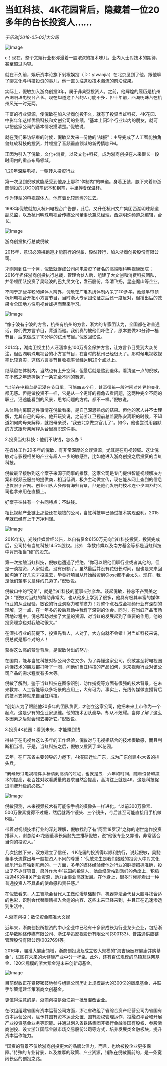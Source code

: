 # 当虹科技、4K花园背后，隐藏着一位20多年的台长投资人……

*于乐滋|2018-05-02|大公司*

![Image](http://p3.pstatp.com/large/pgc-image/15253095968614800903319)

c！现在，整个文娱行业都弥漫着一股浓浓的技术味儿，业内人士对技术的期待，甚至超过内容。

就在不久前，娱乐资本论旗下剁椒娱投（ID：ylwanjia）在北京见到了他，跟他聊了聊文化与科技投资的事儿，他一直关注这股技术潮流的前沿成果。

实际上，倪敏加入浙商创投3年，属于非典型投资人。之前，他辉煌的履历是杭州西湖明珠电视台台长。现在知道这个台的人可能不多，但十年前，西湖明珠台在杭州风光一时无两。

丰富的行业资源，使倪敏在加入浙商创投不久，就有了投资当虹科技、4K花园、中影年年这样优质科技和文创公司的业绩。“基本上问5个行业以内的朋友，就可以把这家公司的基本情况摸清楚。”倪敏说。

就在我们采访结束的时候，倪敏又发来一份他的“战报”：主导完成了人工智能独角兽虹软科技的投资，并领投了音频垂直领域的新秀情咖FM。

正因为引入了倪敏，文化+消费，以及文化+科技，成为浙商创投在未来很长一段时间内的重点布局领域。

1.20年深耕电视，一朝转入投资行业

第一次见到倪敏就能感受到他身上那种“体制内”的味道。身着正装，腋下夹着带浙商创投的LOGO的笔记本和钢笔，手里捧着保温杯。

作为转型的电视媒体人，他有着比较辉煌的过去。

1993年倪敏就加入杭州电视台广告部，此后，又升任杭州文广集团西湖明珠频道副总监，以及杭州明珠电视台传媒公司董事长兼总经理，西湖明珠频道总编辑，台长。

![Image](http://p3.pstatp.com/large/pgc-image/1525309361737a3ee20613c)

浙商创投执行总裁倪敏

2015年，意识必须换跑道才能前行的倪敏，毅然转行，加入浙商创投股份有限公司。

才刚刚到任一个月，倪敏就促成公司闪电投资了著名的高端眼科明视康医院；2016年担任浙商创投执行总裁，管理合伙人后，组建了大文创和消费科技团队，并带领团队投资了吴晓波的巴九灵文化，盘石股份，华清飞扬，星座魔山等企业。

不同于那些年轻的媒体人跨界，倪敏在广电系统体制内呆了20多年。他最早带领杭州电视台开拓小方言节目，当时浙大专家团论证之后还一度反对，但播出后的效果令全国地方性电视台蜂拥而至来学习。

![Image](http://p1.pstatp.com/large/pgc-image/1525309361635b27f5bc436)

“像宁波有宁波的方言，杭州有杭州的方言，浙大的专家团认为，全国都在讲普通话，你们做方言节目，背道而驰。我们真的被他们吓住了，原本要做30分钟一档节目，后来做成了10分钟的试水节目。”倪敏回忆说。

2014年，湖南卫视主持人汪涵拿出100万资金保护方言，让方言节目受到大众关注，但西湖明珠电视台的小方言节目，在当时的杭州已经很火了。那时候电视收视率比较真实，这档方言类节目收视率曾经达到20个点以上。

继续留在体制内，当然也有上升空间，但最后就是熬到退休。看清这一点的倪敏，在不惑之年选择换了一条完全不同的赛道。

“以前在电视台是沉浸在节目里，可能四五个月，甚至很长一段时间对外界的变化都无感。但是做投资不一样，它是从一个更好的视角去看问题，这两种完全不同的职业，沿途能看到的风景，思考问题的方式，都不一样。”倪敏说。

从体制内离职这件事情在倪敏看来，是自己深思熟虑的结果。但他的家人并不太理解，尤其自己的母亲。他开玩笑说，之前浙江卫视前总监夏陈安离职的时候，不知道如何向母亲解释，就跟母亲说，“我去北京做京官儿了”。如今，他也尝试用幽默的方式跟母亲解释从台里离职这件事。

2.投资当虹科技：他们不缺钱，怎么办？

在媒体工作20多年的倪敏，有非常深厚的文娱资源，尤其是在电视领域。这让倪敏对与影视相关的产业有超人一步的敏感性，比如他进入浙商创投之后投资的当虹科技。

倪敏最早接触到这个案子来源于同事的推荐。这家公司是专门提供智能视频解决方案和视频云服务的提供商，相当低调，极少主动做宣传，现在能从网上查到的信息也仅限于官网。创业团队大多都有海归背景，但是他们发明的技术连不少国外的公司也拿来用在直播上。

好案子往往有一个共同特点：不缺钱。

相比视频产业链上那些还在烧钱的公司，当虹科技早已通过技术实现盈利。2015年就已经有上千万净利润。

![Image](http://p3.pstatp.com/large/pgc-image/15253093617391c60047ed8)

2016年初，光线传媒曾经公告，以自有资金6150万元向当虹科技投资，投资完成后，公司持有当虹科技14.5%股权。此外，华数传媒以及南方基金等都是当虹科技中背景相当“硬”的股东。

第一次接触当虹科技，倪敏也遭遇了拒绝。“你可以跟他们聊行业或者其他的，但是一谈投资，人家就说，没有份额了。虽然最后并没有花很长时间，但也是来来回回沟通了好几次才投进去，毕竟好项目从开始融资到Close都不会太久。现在，我是他们董事长最棒的兄弟了。”倪敏说。

倪敏口中的“兄弟”，就是当虹科技的董事长孙彦龙。谈起倪敏，孙总不吝赞美之辞：“倪敏对当虹的帮助非常大，也从他身上学到了很多，他具有极其丰富的媒体行业的从业经验，敏锐的行业洞察力和前瞻力！对整个点石成金视频行业有深刻的理解，这一点，在一年多的投后互动中我有了深刻的体会。同时，在当虹产品市场落地过程中，倪总帮助对接了大量的资源，对当虹的发展起到了重要的作用，他的投资理念也对我触动很大。”

在深扎行业的前提下，投资先看人，人对了，大方向就不会错！对当虹科技来说，倪总就是那个对的人！

获得这么高的赞誉背后，是倪敏付出的努力。

在国内，能与当虹科技对标公司少之又少，为了弄懂这家公司，倪敏甚至将电视圈内懂技术的朋友都打听了一圈，问他们当虹科技的产品如何，未来视频行业对该公司产品的需求程度有多大等。

倪敏了解到，鉴于当虹科技在图像识别、动作捕捉等方面有很强的技术背景，在未来教育、人工智能等众多场景的应用上，大有可为，事实上，光线传媒做直播背后的技术支持就来自当虹科技。

“创始人为了跟随他20多年的团队负责，才创立这家公司，他把未来上市作为一个起点，这是少有的企业家思维。他的技术团队豪华，却从不炫耀。当你了解了这么多因素之后就会想去接近它。”倪敏说。

3.投资4K花园：看到未来，才能赚到钱

得益于在电视台这么多年的工作经验，倪敏对与电视相结合的技术很敏感，而且判断相当准。于是，当虹科技之后，倪敏又投资了4K花园。

去年，在广东省主要领导的力邀下，4k花园迁址广东，成为广东创建4k大省的排头兵。

“我经历过电视硬件从标清到高清的过程，也就是五、六年的时间。随着设备和技术的提高，老百姓对收看质量的要求自然会提高，高清往上就是4K，这是科技促进消费升级的必然。”

![Image](http://p9.pstatp.com/large/pgc-image/1525309362134738e3f405c)

倪敏预测，未来视频技术有可能像手机的摄像头一样进化。“以前300万像素、500万像素觉得不过瘾，然后就两个镜头、三个镜头，今后甚至可能直接用手机做B超。”

带着对视频技术行业的深刻理解，倪敏找到了有“阿里18罗汉”之称的谢世煌作投资推荐人，谢总给4k花园董事长吴懿先生推荐倪敏，说“他很专业又靠谱，非常适合当你的投资人。”

几次接触下来，双方建立了信任，４K花园的投资得以顺利执行，说起倪敏，吴懿董事长流露出与一般投资人不同的尊重：“倪敏先生是我们接触的投资人中对文化娱乐行业有独到见解的。一方面，多年的媒体经验使他对行业的脉搏把握准确，投出了不少好项目。另外作为4K花园的投资人，他会经常站到我们的角度上，积极拉通4K的相关产业资源，助力企事业高速发展。在他身上，很多时候能看出一种普通投资人不具备的使命感和责任感。”

在倪敏看来，人工智能会替代人工做动漫基础制作，机器算法会代替大脑寻找合适的色彩，识别会代替眼睛植入合适的内容，这些未来已经来到，并且正在迅速渗透到生活中。

4.浙商创投：数亿资金瞄准大文娱

近年来，浙商创投所投资的中小企业中已经有十多家成长为行业龙头企业，包括浙江华数网络传媒有限公司、浙江华策影视股份有限公司(300133)、普路通供应链管理股份有限公司(002769)等。

2016年，瞄准大健康领域，浙商创投发起成立较大规模的“海吉康医疗健康并购基金”，试图在未来的大健康产业中分一杯羹。此外，还有百亿规模的乌镇互联网基金、120亿规模的浙大紫金港未来创新母基金。

![Image](http://p1.pstatp.com/large/pgc-image/1525309362122b99665f25f)

目前倪敏正在紧锣密鼓地参与组建公司历史上规模最大的300亿的凤凰基金，并联手华策组建华策浙商文创基金。

更值得注意的是，浙商创投是浙江第一批反混改企业。

在改组组建省国有资本运营公司方面，浙江省改组了省综合资产经营公司为省国有资本运营公司，赋予其国有资本运营处置、国有股权管理运作、投融资平台和开展产业投资基金业务等职能。并通过划入省铁路集团非银行金融类国有股权、参股浙商创投、设立浙江国际金融市场交易股份公司等方式，培养发展类金融板块，提升资本运作能力。

“国资的背景不仅给浙商创投更大的品牌公信力，而且，也给被投企业更多保障。”特殊的专业背景，以及雄厚的政策、产业资源，铺陈在倪敏面前的，是一条宽阔长远的创投之路。

